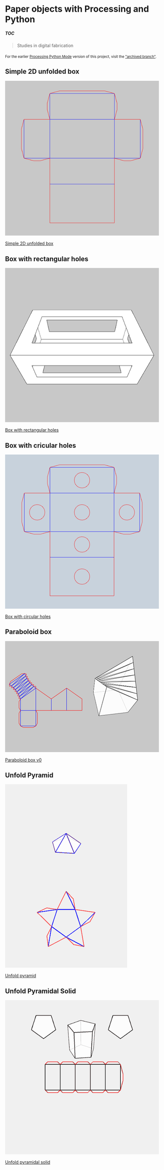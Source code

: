 # Paper objects with Processing and Python

##### TOC

> Studies in digital fabrication

<sub>For the earlier [Processing Python Mode](https://abav.lugaralgum.com/como-instalar-o-processing-modo-python/index-EN.html) version of this project, visit the ["archived branch"](https://github.com/villares/Paper-objects-with-Processing-and-Python/tree/Processing-Python-mode).</sub>

## Simple 2D unfolded box

![simple_2D_unfolded_box](simple_2D_unfolded_box/simple_2D_unfolded_box.png)

[Simple 2D unfolded box](simple_2D_unfolded_box/)

## Box with rectangular holes

![box_with_rectangular_holes](box_with_rectangular_holes/sketch_190522a.gif)

[Box with rectangular holes](box_with_rectangular_holes/) 

## Box with cricular holes

![box_with_circular_holes](box_with_circular_holes/sketch_190918a.gif)

[Box with circular holes](box_with_circular_holes/) 

## Paraboloid box

![paraboloid_box_v0](paraboloid_box_v0/paraboloid_box_v0.png)

[Paraboloid box v0](paraboloid_box_v0/)

## Unfold Pyramid

![unfold_pyramid](unfold_pyramid/sketch_190502a.gif)

[Unfold pyramid](unfold_pyramid/)

## Unfold Pyramidal Solid

![unfold_pyramidal_solid](unfold_pyramidal_solid_py5/sketch_190509a.gif)

[Unfold pyramidal solid](unfold_pyramidal_solid_py5/) 

